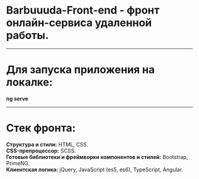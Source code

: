 # Barbuuuda-Front-end - фронт онлайн-сервиса удаленной работы.
<hr>

# Для запуска приложения на локалке:
**ng serve**
<hr>

# Стек фронта:

**Структура и стили:** HTML, CSS.<br>
**CSS-препроцессор:** SCSS.<br>
**Готовые библиотеки и фреймворки компонентов и стилей:** Bootstrap, PrimeNG.<br>
**Клиентская логика:** jQuery, JavaScript (es5, es6), TypeScript, Angular.
